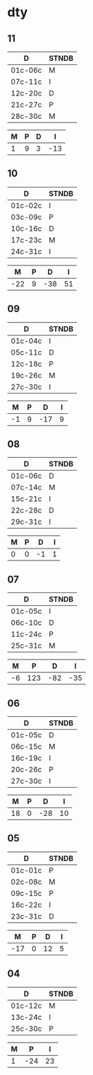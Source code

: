 # dty

## 11

| D       | STNDB  |
| ------- | ------ |
| 01c-06c |  M  |
| 07c-11c |  I  |
| 12c-20c |  D  |
| 21c-27c |  P  |
| 28c-30c |  M  |

| **M** | **P**  | **D** | **I** |
| --- | --- | --- | --- |
|   1 |   9 |   3 | -13 |

## 10

| D       | STNDB  |
| ------- | ------ |
| 01c-02c |  I  |
| 03c-09c |  P  |
| 10c-16c |  D  |
| 17c-23c |  M  |
| 24c-31c |  I  |

| **M** | **P**  | **D** | **I** |
| --- | --- | --- | --- |
| -22 |   9 | -38 |  51 |

## 09

| D       | STNDB  |
| ------- | -- |
| 01c-04c |  I  |
| 05c-11c |  D  |
| 12c-18c |  P  |
| 19c-26c |  M  |
| 27c-30c |  I  |

| **M** | **P**  | **D** | **I** |
| --- | --- | --- | --- |
|  -1  |  9  |  -17  |  9  |

## 08

| D       | STNDB  |
| ------- | -- |
| 01c-06c |  D  |
| 07c-14c |  M  |
| 15c-21c |  I  |
| 22c-28c |  D  |
| 29c-31c |  I  |

| **M** | **P**  | **D** | **I** |
| --- | --- | --- | --- |
|   0 |   0 |  -1 |  1 |

## 07

| D       | STNDB  |
| ------- | -- |
| 01c-05c |  I  |
| 06c-10c |  D  |
| 11c-24c |  P  |
| 25c-31c |  M  |

| **M** | **P**  | **D** | **I** |
| --- | --- | --- | --- |
|  -6 | 123 |  -82 | -35 |

## 06

| D       | STNDB  |
| ------- | -- |
| 01c-05c |  D  |
| 06c-15c |  M  |
| 16c-19c |  I  |
| 20c-26c |  P  |
| 27c-30c |  I  |

| **M** | **P**  | **D** | **I** |
| --- | --- | --- | --- |
| 18 |   0 |  -28 |  10 |

## 05

| D       | STNDB |
| ------- | -- |
| 01c-01c |  P  |
| 02c-08c |  M  |
| 09c-15c |  P  |
| 16c-22c |  I  |
| 23c-31c |  D  |

| **M** | **P**  | **D** | **I** |
| --- | --- | --- | --- |
| -17 |   0 |  12 |   5 |

## 04

| D       | STNDB |
| ------- | -- |
| 01c-12c |  M  |
| 13c-24c |  I  |
| 25c-30c |  P  |

| **M**  | **P**  | **I**  |
|  ---  | --- |   ---  |
|  1  |  -24  |  23  |
